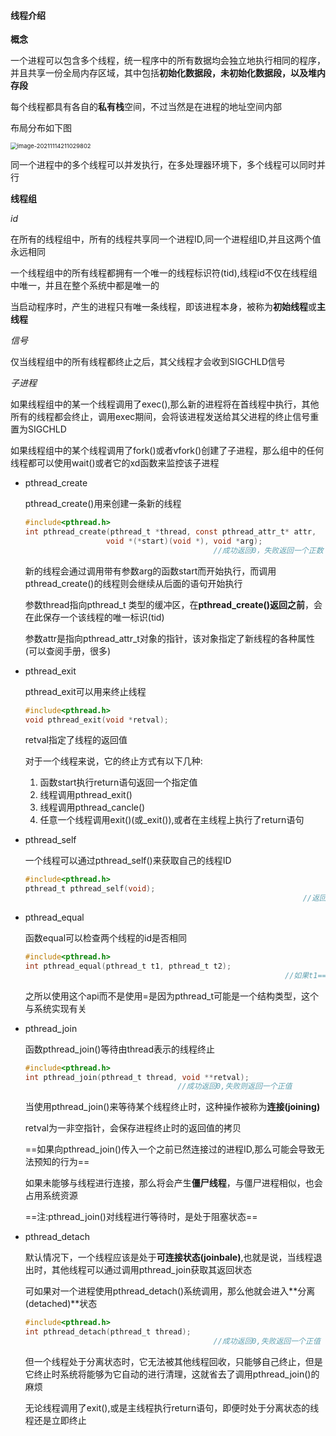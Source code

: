 #### 线程介绍

**概念**

一个进程可以包含多个线程，统一程序中的所有数据均会独立地执行相同的程序，并且共享一份全局内存区域，其中包括**初始化数据段，未初始化数据段，以及堆内存段**

每个线程都具有各自的**私有栈**空间，不过当然是在进程的地址空间内部

布局分布如下图

<img src="C:\Users\HP\Desktop\image-20211114211029802.png" alt="image-20211114211029802" style="zoom:67%;" />

同一个进程中的多个线程可以并发执行，在多处理器环境下，多个线程可以同时并行

**线程组**

*id*

在所有的线程组中，所有的线程共享同一个进程ID,同一个进程组ID,并且这两个值永远相同

一个线程组中的所有线程都拥有一个唯一的线程标识符(tid),线程id不仅在线程组中唯一，并且在整个系统中都是唯一的

当启动程序时，产生的进程只有唯一条线程，即该进程本身，被称为**初始线程**或**主线程**

*信号*

仅当线程组中的所有线程都终止之后，其父线程才会收到SIGCHLD信号

*子进程*

如果线程组中的某一个线程调用了exec(),那么新的进程将在首线程中执行，其他所有的线程都会终止，调用exec期间，会将该进程发送给其父进程的终止信号重置为SIGCHLD

如果线程组中的某个线程调用了fork()或者vfork()创建了子进程，那么组中的任何线程都可以使用wait()或者它的xd函数来监控该子进程

- pthread_create

  pthread_create()用来创建一条新的线程

  ```c
  #include<pthread.h>
  int pthread_create(pthread_t *thread, const pthread_attr_t* attr,
  					void *(*start)(void *), void *arg);
  											//成功返回0，失败返回一个正数
  ```

  

  新的线程会通过调用带有参数arg的函数start而开始执行，而调用pthread_create()的线程则会继续从后面的语句开始执行

  参数thread指向pthread_t 类型的缓冲区，在**pthread_create()返回之前**，会在此保存一个该线程的唯一标识(tid)

  参数attr是指向pthread_attr_t对象的指针，该对象指定了新线程的各种属性(可以查阅手册，很多)

- pthread_exit

  pthread_exit可以用来终止线程

  ```c
  #include<pthread.h>
  void pthread_exit(void *retval);
  ```

  retval指定了线程的返回值

  对于一个线程来说，它的终止方式有以下几种:

  1. 函数start执行return语句返回一个指定值
  2. 线程调用pthread_exit()
  3. 线程调用pthread_cancle()
  4. 任意一个线程调用exit()(或_exit()),或者在主线程上执行了return语句

- pthread_self

  一个线程可以通过pthread_self()来获取自己的线程ID

  ```c
  #include<pthread.h>
  pthread_t pthread_self(void);
  																//返回调用线程的线程id
  ```

- pthread_equal

  函数equal可以检查两个线程的id是否相同

  ```c
  #include<pthread.h>
  int pthread_equal(pthread_t t1, pthread_t t2);
  															//如果t1==t2则返回非0值，否则返回0
  ```

  之所以使用这个api而不是使用=是因为pthread_t可能是一个结构类型，这个与系统实现有关

- pthread_join

  函数pthread_join()等待由thread表示的线程终止

  ```c
  #include<pthread.h>
  int pthread_join(pthread_t thread, void **retval);
  									//成功返回0,失败则返回一个正值
  ```

  当使用pthread_join()来等待某个线程终止时，这种操作被称为**连接(joining)**

  retval为一非空指针，会保存进程终止时的返回值的拷贝

  ==如果向pthread_join()传入一个之前已然连接过的进程ID,那么可能会导致无法预知的行为==

  如果未能够与线程进行连接，那么将会产生**僵尸线程**，与僵尸进程相似，也会占用系统资源

  ==注:pthread_join()对线程进行等待时，是处于阻塞状态==

- pthread_detach

  默认情况下，一个线程应该是处于**可连接状态(joinbale)**,也就是说，当线程退出时，其他线程可以通过调用pthread_join获取其返回状态

  可如果对一个进程使用pthread_detach()系统调用，那么他就会进入**分离(detached)**状态

  ```c
  #include<pthread.h>
  int pthread_detach(pthread_t thread);
  											//成功返回0,失败返回一个正值
  ```

  但一个线程处于分离状态时，它无法被其他线程回收，只能够自己终止，但是它终止时系统将能够为它自动的进行清理，这就省去了调用pthread_join()的麻烦

  无论线程调用了exit(),或是主线程执行return语句，即便时处于分离状态的线程还是立即终止

